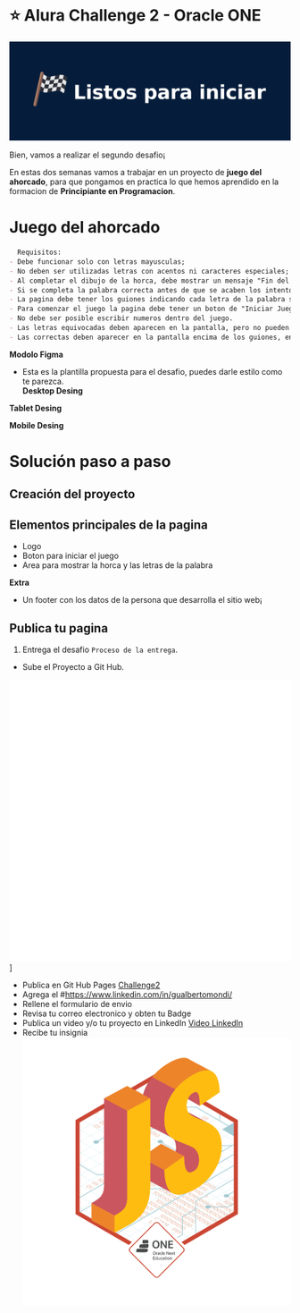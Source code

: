  # ⭐️ Alura Challenge 2 - Oracle ONE  

 ![image](/img/listos-para-iniciar.png)

Bien, vamos a realizar el segundo desafio¡

En estas dos semanas vamos a trabajar en un proyecto de **juego del ahorcado**, para que pongamos en practica lo que hemos aprendido en la formacion de **Principiante en Programacion**.

# Juego del ahorcado

```markdown
  Requisitos:
- Debe funcionar solo con letras mayusculas;
- No deben ser utilizadas letras con acentos ni caracteres especiales;
- Al completar el dibujo de la horca, debe mostrar un mensaje "Fin del juego" en la pantalla;
- Si se completa la palabra correcta antes de que se acaben los intentos, debe ser mostrado un mensaje de "Ganaste, Felicidades!" en la pantalla.
- La pagina debe tener los guiones indicando cada letra de la palabra separada por un espacio;
- Para comenzar el juego la pagina debe tener un boton de "Iniciar Juego";
- No debe ser posible escribir numeros dentro del juego.
- Las letras equivocadas deben aparecen en la pantalla, pero no pueden aparecer de forma repetida;
- Las correctas deben aparecer en la pantalla encima de los guiones, en la posicion correcta en relacion a la palabra.
```
**Modolo Figma**
- Esta es la plantilla propuesta para el desafio, puedes darle estilo como te parezca.<br>
**Desktop Desing**

**Tablet Desing**

**Mobile Desing**

# Solución paso a paso

## Creación del proyecto

## Elementos principales de la pagina
* Logo
* Boton para iniciar el juego
* Area para mostrar la horca y las letras de la palabra
  
**Extra**
* Un footer con los datos de la persona que desarrolla el sitio web¡


## Publica tu pagina
1. Entrega el desafio `Proceso de la entrega`.
- Sube el Proyecto a Git Hub.

![image](/img/github.png)]

- Publica en Git Hub Pages
  [Challenge2](https://github.com/gumodi35/Challenge2-OracleOne-AhorcadoGame)
- Agrega el #https://www.linkedin.com/in/gualbertomondi/
- Rellene el formulario de envio 
- Revisa tu correo electronico y obten tu Badge
- Publica un video y/o tu proyecto en LinkedIn
[Video LinkedIn](https://www.linkedin.com/posts/gualbertomondi_aluralatam-challenge2alura-oracleonenexteducation-activity-6940940038054572032-k2Le?utm_source=linkedin_share&utm_medium=member_desktop_web)
- Recibe tu insignia
![image](/img/insignia.png)